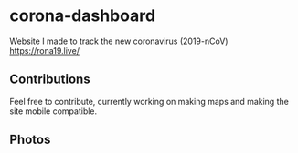# corona-dashboard
Website I made to track the new coronavirus (2019-nCoV) https://rona19.live/

## Contributions
Feel free to contribute, currently working on making maps and making the site mobile compatible.

## Photos
